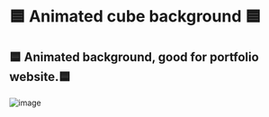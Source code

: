 # 🟦  Animated cube background 🟦
## 🟦 Animated background, good for portfolio website.🟦
![image](https://user-images.githubusercontent.com/94203956/166133594-f49daafb-7edf-4158-aa86-13b1853a833f.png)

